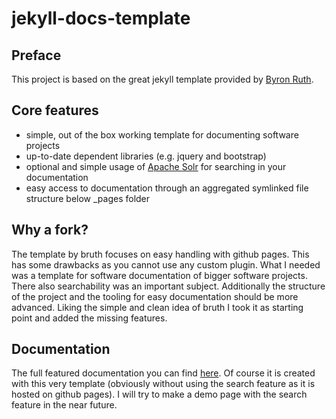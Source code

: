 # jekyll-docs-template

## Preface
This project is based on the great jekyll template provided by [Byron Ruth][1].
 
## Core features
* simple, out of the box working template for documenting software projects
* up-to-date dependent libraries (e.g. jquery and bootstrap)
* optional and simple usage of [Apache Solr][2] for searching in your documentation
* easy access to documentation through an aggregated symlinked file structure below \_pages folder

## Why a fork?
The template by bruth focuses on easy handling with github pages. This has some drawbacks as you cannot 
use any custom plugin.
What I needed was a template for software documentation of bigger software projects. There also searchability
was an important subject. Additionally the structure of the project and the tooling for easy documentation
should be more advanced. Liking the simple and clean idea of bruth I took it as starting point and added 
the missing features.

## Documentation
The full featured documentation you can find [here][3]. Of course it is created with this very template 
(obviously without using the search feature as it is hosted on github pages). I will try to make a demo page 
with the search feature in the near future.

[1]: https://github.com/bruth/jekyll-docs-template/ "jekyll-docs-template by Byron Ruth"
[2]: http://lucene.apache.org/solr/ "Apache Solr"
[3]: http://aprueller.github.io/jekyll-docs-template